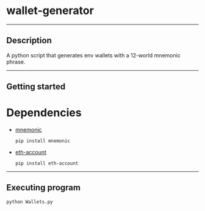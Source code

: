 # wallet-generator
---

## Description
A python script that generates env wallets with a 12-world mnemonic phrase.

---

## Getting started

# Dependencies

* [mnemonic](https://pypi.org/project/mnemonic/)
  ```
  pip install mnemonic
  ```
* [eth-account](https://pypi.org/project/eth-account/)
  ```
  pip install eth-account
  ```
---
 
## Executing program

```
python Wallets.py
```
